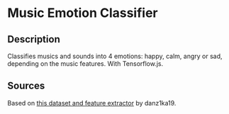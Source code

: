 # Music Emotion Classifier

## Description 
Classifies musics and sounds into 4 emotions: happy, calm, angry or sad, depending on the music features. With Tensorflow.js.

## Sources
Based on [this dataset and feature extractor](https://github.com/danz1ka19/Music-Emotion-Recognition) by danz1ka19.